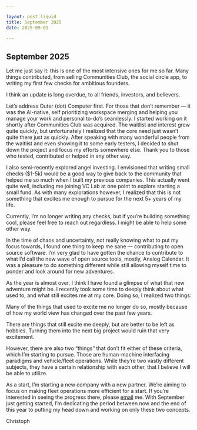 ```yaml
---

layout: post.liquid
title: September 2025
date: 2025-09-01

---
```


## September 2025

Let me just say it: this is one of the most intensive ones for me so far. Many things contributed, from selling Communities Club, the social circle app, to writing my first few checks for ambitious founders.

I think an update is long overdue, to all friends, investors, and believers.

Let’s address Outer (dot) Computer first. For those that don’t remember — it was the AI-native, self prioritizing workspace merging and helping you manage your work and personal to-do’s seamlessly. I started working on it shortly after Communities Club was acquired. The waitlist and interest grew quite quickly, but unfortunately I realized that the core need just wasn’t quite there just as quickly. After speaking with many wonderful people from the waitlist and even showing it to some early testers, I decided to shut down the project and focus my efforts somewhere else. Thank you to those who tested, contributed or helped in any other way.

I also semi-recently explored angel investing. I envisioned that writing small checks ($1-5k) would be a good way to give back to the community that helped me so much when I built my previous companies. This actually went quite well, including me joining VC Lab at one point to explore starting a small fund. As with many explorations however, I realized that this is not something that excites me enough to pursue for the next 5+ years of my life.

Currently, I’m no longer writing any checks, but if you’re building something cool, please feel free to reach out regardless. I might be able to help some other way.

In the time of chaos and uncertainty, not really knowing what to put my focus towards, I found one thing to keep me sane — contributing to open source software. I’m very glad to have gotten the chance to contribute to what I’d call the new wave of open source tools, mostly, Analog Calendar. It was a pleasure to do something different while still allowing myself time to ponder and look around for new adventures.

As the year is almost over, I think I have found a glimpse of what that new adventure might be. I recently took some time to deeply think about what used to, and what still excites me at my core. Doing so, I realized two things:

Many of the things that used to excite me no longer do so, mostly because of how my world view has changed over the past few years.

There are things that still excite me deeply, but are better to be left as hobbies. Turning them into the next big project would ruin that very excitement.

However, there are also two “things” that don’t fit either of these criteria, which I’m starting to pursue. Those are human-machine interfacing paradigms and vehicle/fleet operations. While they’re two vastly different subjects, they have a certain relationship with each other, that I believe I will be able to utilize.

As a start, I’m starting a new company with a new partner. We’re aiming to focus on making fleet operations more efficient for a start. If you’re interested in seeing the progress there, please [email](mailto:christoph@zimnicki.co) me. With September just getting started, I’m dedicating the period between now and the end of  this year to putting my head down and working on only these two concepts.

Christoph
